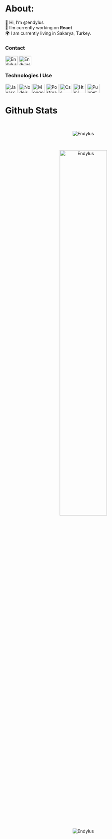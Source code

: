 # About:<br>
:wave: Hi, I’m @endylus<br>🔭 I’m currently working on **React**<br>🌍 I am currently living in Sakarya, Turkey.

<h3 align="left">Contact</h3>
<p align="left">
<a href="https://discord.gg/dctoken" target="blank"><img align="center" src="https://github.com/Endylus/Endylus/assets/122468378/63c9da29-3a23-4bcf-ad5d-a89ae7b31410" alt="Endylus" height="30" width="40" /></a>
<a href="https://instagram.com/endylus_9" target="blank"><img align="center" src="https://github.com/Endylus/Endylus/assets/122468378/cbbc6f6d-779b-43a2-9ddb-9d4866ee6adb" alt="Endylus" height="30" width="40" /></a>
</p>

<h3 align="left">Technologies I Use</h3>
<p align="left">
<a href="https://developer.mozilla.org/en-US/docs/Web/JavaScript" target="blank"><img align="center" src="https://github.com/Endylus/Endylus/assets/122468378/4797c2bf-890f-420b-8d49-8b5e04068462" alt="Javascript" height="30" width="40" /></a>
<a href="https://nodejs.org" target="blank"><img align="center" src="https://github.com/Endylus/Endylus/assets/122468378/1653a979-ca22-4017-804e-6aaf6b8d031a" alt="Nodejs" height="30" width="40" /></a>
<a href="https://www.mongodb.com" target="blank"><img align="center" src="https://github.com/Endylus/Endylus/assets/122468378/d75f853c-e56a-4eed-8bbe-f8f44740cd43" alt="Mongodb" height="30" width="40" /></a>
<a href="https://www.postman.com" target="blank"><img align="center" src="https://github.com/Endylus/Endylus/assets/122468378/8a20a436-619a-49ea-a440-352c67c5c28f" alt="Postman" height="30" width="40" /></a>
<a href="https://www.w3schools.com/css" target="blank"><img align="center" src="https://github.com/Endylus/Endylus/assets/122468378/848dbacf-14eb-4c58-a776-7ead008840d6" alt="Css" height="30" width="40" /></a>
<a href="https://www.w3.org/html" target="blank"><img align="center" src="https://github.com/Endylus/Endylus/assets/122468378/796f2d84-375b-419c-8f25-370389382daf" alt="Html" height="30" width="40" /></a>
<a href="https://github.com/puppeteer/puppeteer" target="blank"><img align="center" src="https://github.com/Endylus/Endylus/assets/122468378/3d5593df-3e05-4189-8381-d47f14d34b7e" alt="Puppeteer" height="30" width="40" /></a>
</p>

# Github Stats
 <br />
  <p align="center">
  <a>
      <img align="center" src="https://github-readme-stats.vercel.app/api?username=Endylus&theme=nightowl&hide_border=false&include_all_commits=false&count_private=false" alt="Endylus" />
  </a>
</p>
<br />
 <p align="center">
  <a>
    <img align="center" src="https://github-readme-streak-stats.herokuapp.com/?user=Endylus&theme=nightowl&hide_border=false" alt="Endylus" width="55%" />
  </a>
</p>
 
 <br />
  
  <p align="center">
  <a>
    <img align="center" src="https://github-readme-stats.vercel.app/api/top-langs/?username=Endylus&theme=nightowl&hide_border=false&include_all_commits=false&count_private=false&layout=compact" alt="Endylus" />
  </a>
</p>
